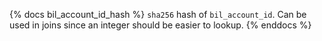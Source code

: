{% docs bil_account_id_hash %}
`sha256` hash of `bil_account_id`. Can be used in joins since an integer should be easier to lookup.
{% enddocs %}